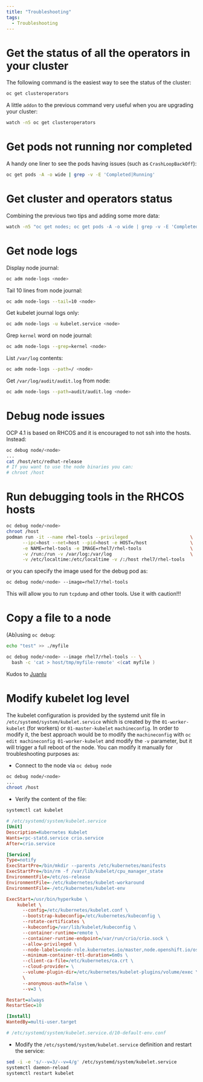 ```yaml
---
title: "Troubleshooting"
tags:
  - Troubleshooting
---
```


# Get the status of all the operators in your cluster

The following command is the easiest way to see the status of the cluster:

```sh
oc get clusteroperators
```

A little `addon` to the previous command very useful when you are upgrading your cluster:

```sh
watch -n5 oc get clusteroperators
```

# Get pods not running nor completed

A handy one liner to see the pods having issues (such as `CrashLoopBackOff`):

```sh
oc get pods -A -o wide | grep -v -E 'Completed|Running'
```

# Get cluster and operators status

Combining the previous two tips and adding some more data:

```sh
watch -n5 "oc get nodes; oc get pods -A -o wide | grep -v -E 'Completed|Running'; oc get clusteroperators; oc get clusterversion; oc get machines -A; oc get machineconfigpool"
```

# Get node logs

Display node journal:

```sh
oc adm node-logs <node>
```

Tail 10 lines from node journal:

```sh
oc adm node-logs --tail=10 <node>
```

Get kubelet journal logs only:

```sh
oc adm node-logs -u kubelet.service <node>
```

Grep `kernel` word on node journal:

```sh
oc adm node-logs --grep=kernel <node>
```

List `/var/log` contents:

```sh
oc adm node-logs --path=/ <node>
```

Get `/var/log/audit/audit.log` from node:

```sh
oc adm node-logs --path=audit/audit.log <node>
```

# Debug node issues

OCP 4.1 is based on RHCOS and it is encouraged to not ssh into the hosts.
Instead:

```sh
oc debug node/<node>
...
cat /host/etc/redhat-release
# If you want to use the node binaries you can:
# chroot /host
```

# Run debugging tools in the RHCOS hosts

```sh
oc debug node/<node>
chroot /host
podman run -it --name rhel-tools --privileged                       \
      --ipc=host --net=host --pid=host -e HOST=/host                \
      -e NAME=rhel-tools -e IMAGE=rhel7/rhel-tools                  \
      -v /run:/run -v /var/log:/var/log                             \
      -v /etc/localtime:/etc/localtime -v /:/host rhel7/rhel-tools
```

or you can specify the image used for the debug pod as:

```sh
oc debug node/<node> --image=rhel7/rhel-tools
```

This will allow you to run `tcpdump` and other tools. Use it with caution!!!

# Copy a file to a node

(Ab)using `oc debug`:

```sh
echo "test" >> ./myfile

oc debug node/<node> --image rhel7/rhel-tools -- \
  bash -c 'cat > host/tmp/myfile-remote' <(cat myfile )
```

Kudos to [Juanlu](https://github.com/juanluisvaladas)

# Modify kubelet log level

The kubelet configuration is provided by the systemd unit file in `/etc/systemd/system/kubelet.service` which is created by the `01-worker-kubelet` (for workers) or `01-master-kubelet` `machineconfig`. In order to modify it, the best
approach would be to modify the `machineconfig` with `oc edit machineconfig 01-worker-kubelet` and modify the `-v` parameter, but it will trigger a full reboot of the node. You can modify it manually for troubleshooting purposes as:

- Connect to the node via `oc debug node`

```sh
oc debug node/<node>
...
chroot /host
```

- Verify the content of the file:

```sh
systemctl cat kubelet
```

```ini
# /etc/systemd/system/kubelet.service
[Unit]
Description=Kubernetes Kubelet
Wants=rpc-statd.service crio.service
After=crio.service

[Service]
Type=notify
ExecStartPre=/bin/mkdir --parents /etc/kubernetes/manifests
ExecStartPre=/bin/rm -f /var/lib/kubelet/cpu_manager_state
EnvironmentFile=/etc/os-release
EnvironmentFile=-/etc/kubernetes/kubelet-workaround
EnvironmentFile=-/etc/kubernetes/kubelet-env

ExecStart=/usr/bin/hyperkube \
    kubelet \
      --config=/etc/kubernetes/kubelet.conf \
      --bootstrap-kubeconfig=/etc/kubernetes/kubeconfig \
      --rotate-certificates \
      --kubeconfig=/var/lib/kubelet/kubeconfig \
      --container-runtime=remote \
      --container-runtime-endpoint=/var/run/crio/crio.sock \
      --allow-privileged \
      --node-labels=node-role.kubernetes.io/master,node.openshift.io/os_id=${ID} \
      --minimum-container-ttl-duration=6m0s \
      --client-ca-file=/etc/kubernetes/ca.crt \
      --cloud-provider= \
      --volume-plugin-dir=/etc/kubernetes/kubelet-plugins/volume/exec \
      \
      --anonymous-auth=false \
      --v=3 \

Restart=always
RestartSec=10

[Install]
WantedBy=multi-user.target

# /etc/systemd/system/kubelet.service.d/10-default-env.conf
```

- Modify the `/etc/systemd/system/kubelet.service` definition and restart the service:

```sh
sed -i -e 's/--v=3/--v=4/g' /etc/systemd/system/kubelet.service
systemctl daemon-reload
systemctl restart kubelet
```
